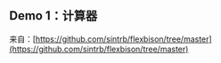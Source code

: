 ## Demo 1：计算器

来自：[https://github.com/sintrb/flexbison/tree/master](https://github.com/sintrb/flexbison/tree/master)

